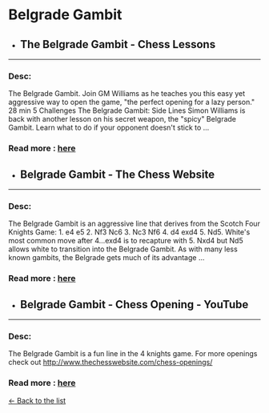 # Belgrade Gambit
- ## **The Belgrade Gambit - Chess Lessons** 

---
### Desc: 
 The Belgrade Gambit. Join GM Williams as he teaches you this easy yet aggressive way to open the game, "the perfect opening for a lazy person." 28 min 5 Challenges The Belgrade Gambit: Side Lines Simon Williams is back with another lesson on his secret weapon, the "spicy" Belgrade Gambit. Learn what to do if your opponent doesn't stick to ... 
### Read more : [here](https://www.chess.com/lessons/the-belgrade-gambit) 
- ## **Belgrade Gambit - The Chess Website** 

---
### Desc: 
 The Belgrade Gambit is an aggressive line that derives from the Scotch Four Knights Game: 1. e4 e5 2. Nf3 Nc6 3. Nc3 Nf6 4. d4 exd4 5. Nd5. White's most common move after 4…exd4 is to recapture with 5. Nxd4 but Nd5 allows white to transition into the Belgrade Gambit. As with many less known gambits, the Belgrade gets much of its advantage ... 
### Read more : [here](https://www.thechesswebsite.com/belgrade-gambit/) 
- ## **Belgrade Gambit - Chess Opening - YouTube** 

---
### Desc: 
 The Belgrade Gambit is a fun line in the 4 knights game. For more openings check out http://www.thechesswebsite.com/chess-openings/ 
### Read more : [here](https://www.youtube.com/watch?v=qNgzkDwVESY) 


[← Back to the list](../chess-openings.md)